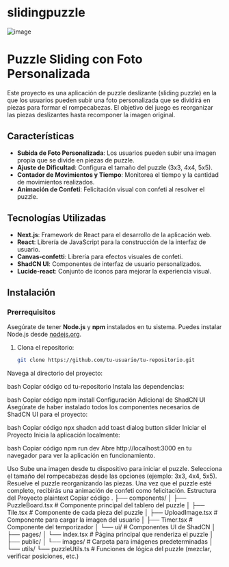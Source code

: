 # slidingpuzzle
![image](https://github.com/user-attachments/assets/02cfd696-ce58-4802-99d3-b500bb351930)

# Puzzle Sliding con Foto Personalizada

Este proyecto es una aplicación de puzzle deslizante (sliding puzzle) en la que los usuarios pueden subir una foto personalizada que se dividirá en piezas para formar el rompecabezas. El objetivo del juego es reorganizar las piezas deslizantes hasta recomponer la imagen original.

## Características

- **Subida de Foto Personalizada**: Los usuarios pueden subir una imagen propia que se divide en piezas de puzzle.
- **Ajuste de Dificultad**: Configura el tamaño del puzzle (3x3, 4x4, 5x5).
- **Contador de Movimientos y Tiempo**: Monitorea el tiempo y la cantidad de movimientos realizados.
- **Animación de Confeti**: Felicitación visual con confeti al resolver el puzzle.

## Tecnologías Utilizadas

- **Next.js**: Framework de React para el desarrollo de la aplicación web.
- **React**: Librería de JavaScript para la construcción de la interfaz de usuario.
- **Canvas-confetti**: Librería para efectos visuales de confeti.
- **ShadCN UI**: Componentes de interfaz de usuario personalizados.
- **Lucide-react**: Conjunto de iconos para mejorar la experiencia visual.

## Instalación

### Prerrequisitos

Asegúrate de tener **Node.js** y **npm** instalados en tu sistema. Puedes instalar Node.js desde [nodejs.org](https://nodejs.org/).

1. Clona el repositorio:

   ```bash
   git clone https://github.com/tu-usuario/tu-repositorio.git
Navega al directorio del proyecto:

bash
Copiar código
cd tu-repositorio
Instala las dependencias:

bash
Copiar código
npm install
Configuración Adicional de ShadCN UI
Asegúrate de haber instalado todos los componentes necesarios de ShadCN UI para el proyecto:

bash
Copiar código
npx shadcn add toast dialog button slider
Iniciar el Proyecto
Inicia la aplicación localmente:

bash
Copiar código
npm run dev
Abre http://localhost:3000 en tu navegador para ver la aplicación en funcionamiento.

Uso
Sube una imagen desde tu dispositivo para iniciar el puzzle.
Selecciona el tamaño del rompecabezas desde las opciones (ejemplo: 3x3, 4x4, 5x5).
Resuelve el puzzle reorganizando las piezas.
Una vez que el puzzle esté completo, recibirás una animación de confeti como felicitación.
Estructura del Proyecto
plaintext
Copiar código
.
├── components/
│   ├── PuzzleBoard.tsx        # Componente principal del tablero del puzzle
│   ├── Tile.tsx               # Componente de cada pieza del puzzle
│   ├── UploadImage.tsx        # Componente para cargar la imagen del usuario
│   ├── Timer.tsx              # Componente del temporizador
│   └── ui/                    # Componentes UI de ShadCN
│
├── pages/
│   └── index.tsx              # Página principal que renderiza el puzzle
│
├── public/
│   └── images/                # Carpeta para imágenes predeterminadas
│
└── utils/
    └── puzzleUtils.ts         # Funciones de lógica del puzzle (mezclar, verificar posiciones, etc.)
